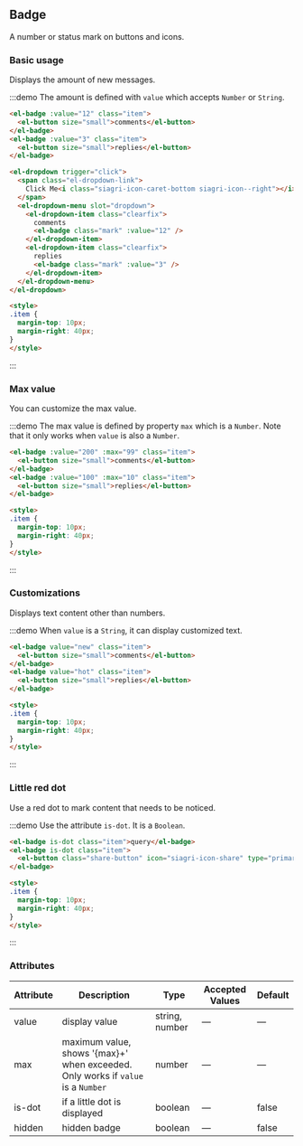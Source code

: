 ## Badge

A number or status mark on buttons and icons.

### Basic usage

Displays the amount of new messages.

:::demo The amount is defined with `value` which accepts `Number` or `String`.

```html
<el-badge :value="12" class="item">
  <el-button size="small">comments</el-button>
</el-badge>
<el-badge :value="3" class="item">
  <el-button size="small">replies</el-button>
</el-badge>

<el-dropdown trigger="click">
  <span class="el-dropdown-link">
    Click Me<i class="siagri-icon-caret-bottom siagri-icon--right"></i>
  </span>
  <el-dropdown-menu slot="dropdown">
    <el-dropdown-item class="clearfix">
      comments
      <el-badge class="mark" :value="12" />
    </el-dropdown-item>
    <el-dropdown-item class="clearfix">
      replies
      <el-badge class="mark" :value="3" />
    </el-dropdown-item>
  </el-dropdown-menu>
</el-dropdown>

<style>
.item {
  margin-top: 10px;
  margin-right: 40px;
}
</style>
```
:::

### Max value

You can customize the max value.

:::demo The max value is defined by property `max` which is a `Number`. Note that it only works when `value` is also a `Number`.

```html
<el-badge :value="200" :max="99" class="item">
  <el-button size="small">comments</el-button>
</el-badge>
<el-badge :value="100" :max="10" class="item">
  <el-button size="small">replies</el-button>
</el-badge>

<style>
.item {
  margin-top: 10px;
  margin-right: 40px;
}
</style>
```
:::

### Customizations

Displays text content other than numbers.

:::demo When `value` is a `String`, it can display customized text.

```html
<el-badge value="new" class="item">
  <el-button size="small">comments</el-button>
</el-badge>
<el-badge value="hot" class="item">
  <el-button size="small">replies</el-button>
</el-badge>

<style>
.item {
  margin-top: 10px;
  margin-right: 40px;
}
</style>
```
:::

### Little red dot

Use a red dot to mark content that needs to be noticed.

:::demo Use the attribute `is-dot`. It is a `Boolean`.

```html
<el-badge is-dot class="item">query</el-badge>
<el-badge is-dot class="item">
  <el-button class="share-button" icon="siagri-icon-share" type="primary"></el-button>
</el-badge>

<style>
.item {
  margin-top: 10px;
  margin-right: 40px;
}
</style>
```
:::

<style scoped>
  .share-button {
    width: 36px;
    padding: 10px;
  }

  .mark {
    margin-top: 8px;
    line-height: 1;
    float: right;
  }

  .clearfix {
    @utils-clearfix;
  }

  .item {
    margin-right: 40px;
  }
</style>

### Attributes
| Attribute          | Description            | Type            | Accepted Values                 | Default   |
|-------------  |---------------- |---------------- |---------------------- |-------- |
| value          | display value      | string, number          |          —             |    —     |
| max          |  maximum value, shows '{max}+' when exceeded. Only works if `value` is a `Number`   | number  |         —              |     —    |
| is-dot       | if a little dot is displayed   | boolean  |  —  |  false |
| hidden | hidden badge | boolean | — | false |
